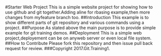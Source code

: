 #Starter Web Project
This is a simple website project for showing how to use github and git together.Adding aline for rbasing example,then more changes from myfeature branch too.
##Introduction
This example is to show different parts of git repository and various commands using a project.
##Purpose
As stated above the main purpose is to provide simple example for git training demos.
##Deployment
This  is a simple web project,deployement can be on anyweb server or even local file system.
##How to Contribute
Please fork this repository and then issue pull back request for review.
###Copyright
2017.Git.Training1.
